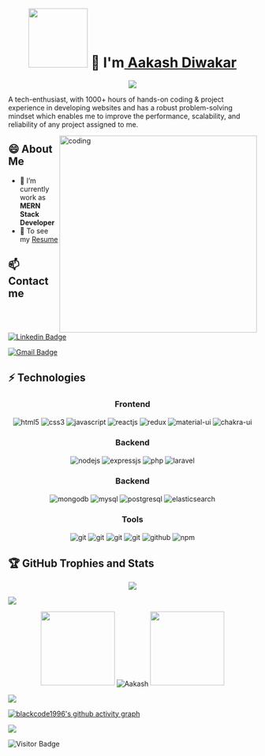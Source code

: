 
<div align="center" width:"50%">

</div>


<h1 align="center" display="flex"><img width="120px" src="https://user-images.githubusercontent.com/110044436/211144350-68954e94-e556-41a5-9d4a-1a1bdaffb819.png"/> 🙏 I'm<a href="https://github.com/blackcode1996/"> Aakash Diwakar</a></h1> 

<div align="center">
 <img src="https://readme-typing-svg.herokuapp.com/?lines=Full+Stack+Web+Developer;Quick+learner;Problem+Solver;&color=teal&center=true" />
</div>


 A tech-enthusiast, with 1000+ hours of hands-on coding & project
 experience in developing websites and has a robust problem-solving
 mindset which enables me to improve the performance, scalability,
 and reliability of any project assigned to me.


<img align="right" alt="coding" width="400" src="https://camo.githubusercontent.com/e20822b4282c07ffd010cd05f855a6561d3b62358ca9e607e4901288dd748fcb/68747470733a2f2f63646e2e6472696262626c652e636f6d2f75736572732f323133313939332f73637265656e73686f74732f343934383733362f74686f75676874776f726b732d6769665f6472696262626c652e676966"/>



## 😄 About Me


- 🌱 I’m currently work as **MERN Stack Developer**
- 📄 To see my [Resume](https://drive.google.com/file/d/1R3zo0MwzsT5ebLr4Ykrw31nq-HiAB7U2/view?usp=drive)





## 📫 Contact me


[![Linkedin Badge](https://img.shields.io/badge/-Akash%20Diwakar-blue?style=flat-square&logo=Linkedin&logoColor=white)](https://www.linkedin.com/in/akash-diwakar-112b601ba/)

[![Gmail Badge](https://img.shields.io/badge/-aakashmukherjee1996@gmail.com-c14438?style=flat-square&logo=Gmail&logoColor=white&link=mailto:aakashdiwakar575@gmail.com)](mailto:aakashdiwakar575@gmail.com)


## ⚡ Technologies


<div>
 
 <div align="center"><h3 align="center">Frontend</h3>
<img src="https://img.shields.io/badge/html5-%23E34F26.svg?style=for-the-badge&logo=html5&logoColor=white" align="center" alt="html5">
<img src = "https://img.shields.io/badge/css3-%231572B6.svg?style=for-the-badge&logo=css3&logoColor=white" align="center" alt="css3">
<img src ="https://img.shields.io/badge/javascript-%23323330.svg?style=for-the-badge&logo=javascript&logoColor=%23F7DF1E" align="center" alt="javascript">
<img src="https://img.shields.io/badge/React-20232A?style=for-the-badge&logo=react&logoColor=61DAFB"  align="center" alt="reactjs" />
<img src="https://img.shields.io/badge/Redux-593D88?style=for-the-badge&logo=redux&logoColor=white"  align="center" alt="redux" />
<img src="https://img.shields.io/badge/Material%20UI-007FFF?style=for-the-badge&logo=mui&logoColor=white"  align="center" alt="material-ui"/>
<img src = "https://img.shields.io/badge/chakra ui-%234ED1C5.svg?style=for-the-badge&logo=chakraui&logoColor=white" align="center" alt="chakra-ui"/>
</div>
  <div align="center"><h3 align="center">Backend</h3> 
<img src="https://img.shields.io/badge/Node.js-339933?style=for-the-badge&logo=nodedotjs&logoColor=white" align="center" alt="nodejs" />
<img src="https://img.shields.io/badge/Express.js-000000?style=for-the-badge&logo=express&logoColor=white" align="center" alt="expressjs"/>
<img src="https://img.shields.io/badge/PHP-777BB4?style=for-the-badge&logo=php&logoColor=white" align="center" alt="php"/>
<img src="https://img.shields.io/badge/Laravel-FF2D20?style=for-the-badge&logo=laravel&logoColor=white" align="center" alt="laravel"/>


 </div>

<div align="center"><h3 align="center">Backend</h3> 
 <img src="https://img.shields.io/badge/MongoDB-4EA94B?style=for-the-badge&logo=mongodb&logoColor=white" align="center" alt="mongodb"/>
<img src="https://img.shields.io/badge/MySQL-4479A1?style=for-the-badge&logo=mysql&logoColor=white" align="center" alt="mysql"/>
<img src="https://img.shields.io/badge/PostgreSQL-316192?style=for-the-badge&logo=postgresql&logoColor=white" align="center" alt="postgresql"/>
<img src="https://img.shields.io/badge/Elasticsearch-005571?style=for-the-badge&logo=elasticsearch&logoColor=white" align="center" alt="elasticsearch"/>
</div>
  <div align="center"><h3 align="center">Tools</h3> 
   <img src="https://img.shields.io/badge/heroku-%23430098.svg?style=for-the-badge&logo=heroku&logoColor=white" align="center" alt="git"/>
   <img src="https://img.shields.io/badge/netlify-%23000000.svg?style=for-the-badge&logo=netlify&logoColor=#00C7B7" align="center" alt="git"/>
   <img src="https://img.shields.io/badge/vercel-%23000000.svg?style=for-the-badge&logo=vercel&logoColor=whit" align="center" alt="git"/>
   <img src="https://img.shields.io/badge/Git-f44d27?style=for-the-badge&logo=git&logoColor=white"  align="center" alt="git"/>
  <img src="https://img.shields.io/badge/GitHub-100000?style=for-the-badge&logo=github&logoColor=white"  align="center" alt="github"/>
  <img src = "https://img.shields.io/badge/NPM-%23000000.svg?style=for-the-badge&logo=npm&logoColor=white" align="center" alt="npm">
   <br/>
 </div>
</div>

<!--    -->

<!--    --> 

</div>


## 🏆 GitHub Trophies and Stats
<p align="center">
  <img src="https://github-profile-trophy.vercel.app/?username=blackcode1996&column=-1&theme=chalk&rank=-?&margin-w=25"/>
</P>

<img src="https://user-images.githubusercontent.com/73097560/115834477-dbab4500-a447-11eb-908a-139a6edaec5c.gif">
 
 
<p align="center">
   <img height="150" width="150" src="https://raw.githubusercontent.com/JayantGoel001/JayantGoel001/master/WEBP/left.webp">
   <img align="center" src="https://github-readme-stats.vercel.app/api?username=blackcode1996&count_private=true&theme=dark&animations=true&width=100%" alt="Aakash"/>
   <img height="150" width="150" src="https://raw.githubusercontent.com/JayantGoel001/JayantGoel001/master/WEBP/right.webp">
</p>

<img src="https://user-images.githubusercontent.com/73097560/115834477-dbab4500-a447-11eb-908a-139a6edaec5c.gif">

[![blackcode1996's github activity graph](https://github-readme-activity-graph.vercel.app/graph?username=blackcode1996&theme=dracula)](https://github.com/blackcode1996/github-readme-activity-graph)


<img src="https://user-images.githubusercontent.com/73097560/115834477-dbab4500-a447-11eb-908a-139a6edaec5c.gif">

![Visitor Badge](https://visitor-badge.laobi.icu/badge?page_id=blackcode1996.blackcode1996)

<!--
**blackcode1996/blackcode1996** is a ✨ _special_ ✨ repository because its `README.md` (this file) appears on your GitHub profile.

Here are some ideas to get you started:

- 🔭 I’m currently working on ...
- 🌱 I’m currently learning ...
- 👯 I’m looking to collaborate on ...
- 🤔 I’m looking for help with ...
- 💬 Ask me about ...
- 📫 How to reach me: ...
- 😄 Pronouns: ...
- ⚡ Fun fact: ...
-->
